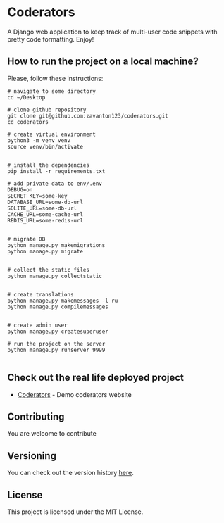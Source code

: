 # Coderators

A Django web application to keep track of multi-user code snippets with pretty code formatting. Enjoy!

## How to run the project on a local machine?

Please, follow these instructions:

```
# navigate to some directory
cd ~/Desktop

# clone github repository
git clone git@github.com:zavanton123/coderators.git
cd coderators

# create virtual environment
python3 -m venv venv
source venv/bin/activate


# install the dependencies
pip install -r requirements.txt

# add private data to env/.env
DEBUG=on
SECRET_KEY=some-key
DATABASE_URL=some-db-url
SQLITE_URL=some-db-url
CACHE_URL=some-cache-url
REDIS_URL=some-redis-url


# migrate DB
python manage.py makemigrations
python manage.py migrate


# collect the static files
python manage.py collectstatic


# create translations
python manage.py makemessages -l ru
python manage.py compilemessages


# create admin user
python manage.py createsuperuser

# run the project on the server
python manage.py runserver 9999


```


## Check out the real life deployed project

* [Coderators](http://coderators2.herokuapp.com/) - Demo coderators website

## Contributing

You are welcome to contribute

## Versioning

You can check out the version history  [here](https://github.com/zavanton123/coderators/tags). 

## License

This project is licensed under the MIT License.
